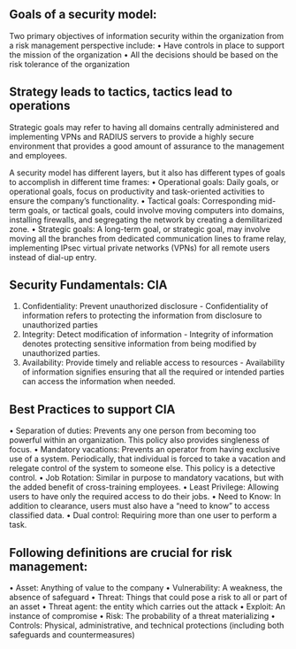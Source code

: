 ## Goals of a security model:
Two primary objectives of information security within the organization from a risk management perspective include:
•	Have controls in place to support the mission of the organization
•	All the decisions should be based on the risk tolerance of the organization

## Strategy leads to tactics, tactics lead to operations
Strategic goals may refer to having all domains centrally administered and implementing VPNs and RADIUS servers to provide a highly secure environment that provides a good amount of assurance to the management and employees.

A security model has different layers, but it also has different types of goals to accomplish in different time frames:
•	Operational goals: Daily goals, or operational goals, focus on productivity and task-oriented activities to ensure the company’s functionality.
•	Tactical goals: Corresponding mid-term goals, or tactical goals, could involve moving computers into domains, installing firewalls, and segregating the network by creating a demilitarized zone.
•	Strategic goals: A long-term goal, or strategic goal, may involve moving all the branches from dedicated communication lines to frame relay, implementing IPsec virtual private networks (VPNs) for all remote users instead of dial-up entry.

## Security Fundamentals: CIA
1.	Confidentiality: Prevent unauthorized disclosure - Confidentiality of information refers to protecting the information from disclosure to unauthorized parties
2.	Integrity: Detect modification of information - Integrity of information denotes protecting sensitive information from being modified by unauthorized parties.
3.	Availability: Provide timely and reliable access to resources - Availability of information signifies ensuring that all the required or intended parties can access the information when needed. 

## Best Practices to support CIA
•	Separation of duties: Prevents any one person from becoming too powerful within an organization. This policy also provides singleness of focus.
•	Mandatory vacations: Prevents an operator from having exclusive use of a system. Periodically, that individual is forced to take a vacation and relegate control of the system to someone else. This policy is a detective control. 
•	Job Rotation: Similar in purpose to mandatory vacations, but with the added benefit of cross-training employees.
•	Least Privilege: Allowing users to have only the required access to do their jobs.
•	Need to Know: In addition to clearance, users must also have a “need to know” to access classified data.
•	Dual control: Requiring more than one user to perform a task.

## Following definitions are crucial for risk management:
•	Asset: Anything of value to the company
•	Vulnerability: A weakness, the absence of safeguard
•	Threat: Things that could pose a risk to all or part of an asset
•	Threat agent: the entity which carries out the attack
•	Exploit: An instance of compromise
•	Risk: The probability of a threat materializing
•	Controls: Physical, administrative, and technical protections (including both safeguards and countermeasures)
